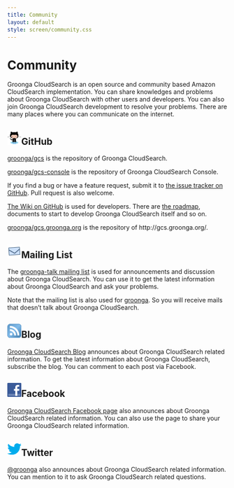 ```yaml
---
title: Community
layout: default
style: screen/community.css
---
```

# Community

Groonga CloudSearch is an open source and community based Amazon
CloudSearch implementation. You can share knowledges and problems
about Groonga CloudSearch with other users and developers. You can
also join Groonga CloudSearch development to resolve your problems.
There are many places where you can communicate on the internet.

<!--

## <img src="/images/github-octocats-32.png" alt="" />GitHub

[groonga/gcs](https://github.com/groonga/gcs) is the repository of
Groonga CloudSearch.

If you find a bug or have a feature request, submit it to [the issue
tracker on GitHub](https://github.com/groonga/gcs/issues). Pull
request is also welcome.

[The Wiki on GitHub](https://github.com/groonga/gcs/wiki) is used for
developers. There are [the
roadmap](https://github.com/groonga/gcs/wiki/Roadmap), documents to
start to develop Groonga CloudSearch itself and so on.

[groonga/gcs.groonga.org](https://github.com/groonga/gcs.groonga.org)
is the repository of http://gcs.groonga.org/.

## <img src="/images/mail-32.png" alt="" />Mailing List

The [groonga-talk mailing
list](https://lists.sourceforge.net/lists/listinfo/groonga-talk) is
used for announcements and discussion about Groonga CloudSearch. You
can use it to get the latest information about Groonga CloudSearch and
ask your problems.

Note that the mailing list is also used for
[groonga](../docs/faq/#search-engine). So you will receive mails that
doesn't talk about Groonga CloudSearch.

## <img src="/images/blog-32.png" alt="" />Blog

[Groonga CloudSearch Blog](/blog/) announces about Groonga CloudSearch
related information. To get the latest information about Groonga
CloudSearch, subscribe the blog. You can comment to each post via
Facebook.

## <img src="/images/facebook-32.png" alt="" />Facebook

[Groonga CloudSearch Faceboock
page](https://www.facebook.com/GroongaCloudSearch) also announces
about Groonga CloudSearch related information. You can also use the
page to share your Groonga CloudSearch related information.

## <img src="/images/twitter-32.png" alt="" />Twitter

[@groonga](https://twitter.com/groonga) also announces about Groonga
CloudSearch related information. You can mention to it to ask Groonga
CloudSearch related questions.

-->

<div class="communities" id="communities-1">

<h2 id="github"><img alt="" src="/images/github-octocats-32.png" />GitHub</h2>

<p><a href="https://github.com/groonga/gcs">groonga/gcs</a> is the repository of Groonga CloudSearch.</p>

<p><a href="https://github.com/groonga/gcs-console">groonga/gcs-console</a> is the repository of Groonga CloudSearch Console.</p>

<p>If you find a bug or have a feature request, submit it to <a href="https://github.com/groonga/gcs/issues">the issue tracker on GitHub</a>. Pull request is also welcome.</p>

<p><a href="https://github.com/groonga/gcs/wiki">The Wiki on GitHub</a> is used for developers. There are <a href="https://github.com/groonga/gcs/wiki/Roadmap">the roadmap</a>, documents to start to develop Groonga CloudSearch itself and so on.</p>

<p><a href="https://github.com/groonga/gcs.groonga.org">groonga/gcs.groonga.org</a> is the repository of http://gcs.groonga.org/.</p>

<h2 id="mailing_list"><img alt="" src="/images/mail-32.png" />Mailing List</h2>

<p>The <a href="https://lists.sourceforge.net/lists/listinfo/groonga-talk">groonga-talk mailing list</a> is used for announcements and discussion about Groonga CloudSearch. You can use it to get the latest information about Groonga CloudSearch and ask your problems.</p>

<p>Note that the mailing list is also used for <a href="../docs/faq/#search-engine">groonga</a>. So you will receive mails that doesn&#8217;t talk about Groonga CloudSearch.</p>

</div>

<div class="communities" id="communities-2">

<h2 id="blog"><img alt="" src="/images/blog-32.png" />Blog</h2>

<p><a href="/blog/">Groonga CloudSearch Blog</a> announces about Groonga CloudSearch related information. To get the latest information about Groonga CloudSearch, subscribe the blog. You can comment to each post via Facebook.</p>

<h2 id="facebook"><img alt="" src="/images/facebook-32.png" />Facebook</h2>

<p><a href="https://www.facebook.com/GroongaCloudSearch">Groonga CloudSearch Facebook page</a> also announces about Groonga CloudSearch related information. You can also use the page to share your Groonga CloudSearch related information.</p>

<h2 id="twitter"><img alt="" src="/images/twitter-32.png" />Twitter</h2>

<p><a href="https://twitter.com/groonga">@groonga</a> also announces about Groonga CloudSearch related information. You can mention to it to ask Groonga CloudSearch related questions.</p>

</div>
